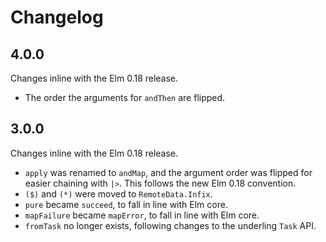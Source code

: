 # Changelog

## 4.0.0

Changes inline with the Elm 0.18 release.

* The order the arguments for `andThen` are flipped.

## 3.0.0

Changes inline with the Elm 0.18 release.

* `apply` was renamed to `andMap`, and the argument order was flipped for easier chaining with `|>`. This follows the new Elm 0.18 convention.
* `($)` and `(*)` were moved to `RemoteData.Infix`.
* `pure` became `succeed`, to fall in line with Elm core.
* `mapFailure` became `mapError`, to fall in line with Elm core.
* `fromTask` no longer exists, following changes to the underling `Task` API.
